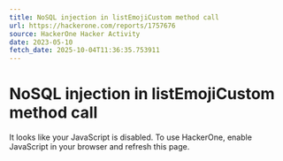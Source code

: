 ```yaml
---
title: NoSQL injection in listEmojiCustom method call
url: https://hackerone.com/reports/1757676
source: HackerOne Hacker Activity
date: 2023-05-10
fetch_date: 2025-10-04T11:36:35.753911
---
```


# NoSQL injection in listEmojiCustom method call

It looks like your JavaScript is disabled. To use HackerOne, enable JavaScript in your browser and refresh this page.